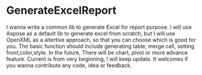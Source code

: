 # GenerateExcelReport

I wanna write a common lib to generate Excel for report purpose. 
I will use Aspose as a default lib to generate excel from scratch, but I will use OpenXML as a altertive approach, so that you can choose which is good for you.
The basic function should include generating table, merge cell, setting front,color,style. In the future, There will be chart, pivot or more advance feature.
Current is from very beginning, I will keep update. 
It welcomes if you wanna contribute any code, idea or feedback.


